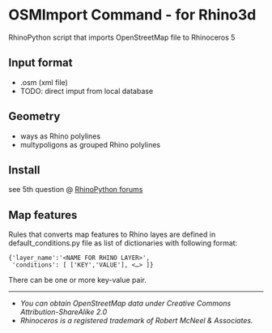 OSMImport Command - for Rhino3d
===============================
RhinoPython script that imports OpenStreetMap file to Rhinoceros 5

Input format
-----------
* .osm (xml file)
* TODO: direct imput from local database

Geometry 
--------

* ways as Rhino polylines
* multypoligons as grouped Rhino polylines

Install 
-------
see 5th question @ [RhinoPython forums](http://python.rhino3d.com/threads/67-7-questions-other-new-Rhino.Python-users-might-have-like-me)

Map features
------------
Rules that converts map features to Rhino layes are defined in default_conditions.py file as list of dictionaries with following format:

	{'layer_name':'<NAME FOR RHINO LAYER>',  
   	 'conditions': [ ['KEY','VALUE'], <…> ]}
There can be one or more key-value pair.

---
* *You can obtain OpenStreetMap data under Creative Commons Attribution-ShareAlike 2.0* 
* *Rhinoceros is a registered trademark of Robert McNeel & Associates.*
